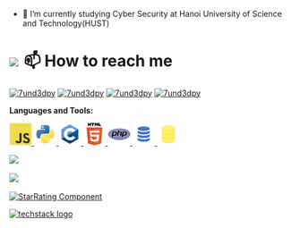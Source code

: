 - 🌱 I’m currently studying Cyber Security at Hanoi University of Science and Technology(HUST)
<h1 align="left" > <img src="https://media.giphy.com/media/iY8CRBdQXODJSCERIr/giphy.gif" width = "30",height = "30" style="margin-right: 10px;">📫 How to reach me </h1>
<p align="left">
<a href="https://www.linkedin.com/in/minhtuan88/" target="blank"><img align="center" src="https://raw.githubusercontent.com/rahuldkjain/github-profile-readme-generator/master/src/images/icons/Social/linked-in-alt.svg" alt="7und3dpy" height="30" width="40" /></a>
<a href="https://www.facebook.com/7uncyb3r53c.88/" target="blank"><img align="center" src="https://raw.githubusercontent.com/rahuldkjain/github-profile-readme-generator/master/src/images/icons/Social/facebook.svg" alt="7und3dpy" height="30" width="40" /></a>
<a href="https://www.reddit.com/user/Tuan-2308/" target="blank"><img align="center" src="https://github.com/rahuldkjain/github-profile-readme-generator/blob/master/src/images/icons/Social/reddit.svg" alt="7und3dpy" height="30" width="40" /></a>
<a href="https://codeforces.com/profile/minhtuan23082003" target="blank"><img align="center" src="https://raw.githubusercontent.com/rahuldkjain/github-profile-readme-generator/master/src/images/icons/Social/codeforces.svg" alt="7und3dpy" height="30" width="40" /></a>
</p>




**Languages and Tools:**   
<p align="left"> 
<a href="https://developer.mozilla.org/en-US/docs/Web/JavaScript" target="_blank" rel="noreferrer"> <img src="https://raw.githubusercontent.com/devicons/devicon/master/icons/javascript/javascript-original.svg" alt="javascript" width="40" height="40"/> </a>
<a href="https://www.python.org" target="_blank" rel="noreferrer"> <img src="https://raw.githubusercontent.com/devicons/devicon/master/icons/python/python-original.svg" alt="Python" width="40" height="40"/> </a>
<a href="https://www.tutorialspoint.com/cprogramming/" target="_blank" rel="noreferrer"> <img src="https://raw.githubusercontent.com/github/explore/f3e22f0dca2be955676bc70d6214b95b13354ee8/topics/c/c.png" alt="C" width="40" height="40"/> </a>
<a href="https://html.com/" target="_blank" rel="noreferrer"> <img src="https://raw.githubusercontent.com/github/explore/80688e429a7d4ef2fca1e82350fe8e3517d3494d/topics/html/html.png" alt="HTML" width="40" height="40"/> </a><a href="https://www.php.net/" target="_blank" rel="noreferrer"> <img src="https://raw.githubusercontent.com/github/explore/ccc16358ac4530c6a69b1b80c7223cd2744dea83/topics/php/php.png" alt="PHP" width="40" height="40"/> </a>
<a href="https://www.tutorialspoint.com/sql/index.htm"> <img src="https://raw.githubusercontent.com/github/explore/80688e429a7d4ef2fca1e82350fe8e3517d3494d/topics/sql/sql.png" alt="SQL" width="40" height="40"/> </a>
<a href="https://en.wikipedia.org/wiki/Database"> <img src="https://raw.githubusercontent.com/github/explore/13295c57999765ac9ffa3281942a72ab08b79de2/topics/database/database.png" alt="Database" width="40" height="40"/> </a> </p>


<img src="http://readme-typing-svg.herokuapp.com?font=ubuntu&color=%2336BCF7&vCenter=true&multiline=true&height=39&lines=Hello">





<img src="https://komarev.com/ghpvc/?username=7und3dpy&style=flat-squar&color=brightgreen"></a>

<!--[![Experience component](https://readme-components.vercel.app/api?component=experience&company=Singalarity)](https://github.com/harish-sethuraman/readme-components)-->
[![StarRating Component](https://readme-components.vercel.app/api?component=star-rating&skill=css&text=4)](https://github.com/harish-sethuraman/readme-components)

[![techstack logo](https://readme-components.vercel.app/api?component=logo&logo=python)](https://github.com/harish-sethuraman/readme-components)
